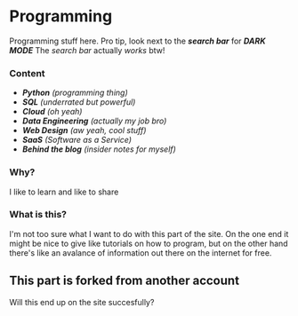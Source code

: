 # Programming

Programming stuff here. Pro tip, look next to the ***search bar*** for ***DARK MODE***
The *search bar* actually *works* btw!

### Content

- ***Python*** *(programming thing)*
- ***SQL*** *(underrated but powerful)*
- ***Cloud*** *(oh yeah)*
- ***Data Engineering*** *(actually my job bro)*
- ***Web Design*** *(aw yeah, cool stuff)*
- ***SaaS*** *(Software as a Service)*
- ***Behind the blog*** *(insider notes for myself)*

### Why?

I like to learn and like to share

### What is this?

I'm not too sure what I want to do with this part of the site.
On the one end it might be nice to give like tutorials on how to program,
but on the other hand there's like an avalance of information out there on the internet for free.

## This part is forked from another account
Will this end up on the site succesfully?